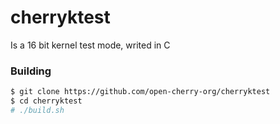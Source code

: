 # cherryktest
Is a 16 bit kernel test mode, writed in C

### Building
```bash
$ git clone https://github.com/open-cherry-org/cherryktest
$ cd cherryktest
# ./build.sh
```
